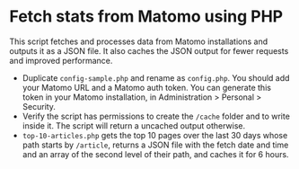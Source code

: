 # Fetch stats from Matomo using PHP

This script fetches and processes data from Matomo installations and outputs it as a JSON file. It also caches the JSON output for fewer requests and improved performance.

* Duplicate `config-sample.php` and rename as `config.php`. You should add your Matomo URL and a Matomo auth token. You can generate this token in your Matomo installation, in Administration > Personal > Security.
* Verify the script has permissions to create the ``/cache`` folder and to write inside it. The script will return a uncached output otherwise.
* `top-10-articles.php` gets the top 10 pages over the last 30 days whose path starts by `/article`, returns a JSON file with the fetch date and time and an array of the second level of their path, and caches it for 6 hours.
